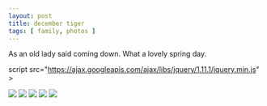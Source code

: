 ```yaml
---
layout: post
title: december tiger
tags: [ family, photos ]
---
```

As an old lady said coming down. What a lovely spring day. 

script src="https://ajax.googleapis.com/ajax/libs/jquery/1.11.1/jquery.min.js" ></script>
<link href="https://cdnjs.cloudflare.com/ajax/libs/fotorama/4.6.4/fotorama.min.css" rel="stylesheet">
<script src="https://cdnjs.cloudflare.com/ajax/libs/fotorama/4.6.4/fotorama.min.js" ></script>

<div class="fotorama"  data-allowfullscreen="true" data-width="100%"  data-ratio="800/600">
    <!--https://photos.app.goo.gl/rgjWeq5vbxXetz5c7-->
    <img src="https://images.northbriton.net/AP1GczNo7tGnewhlI3_i4WHqk_fqo1ATIp-ODaLmokAQoxOadp9rf4g1n2O0FuaukkY9QAnm6XcOL9XM2pNPhiFUKY6S7S-DbYSinHmjHOGiDvMBFzAX3oom">
    <img src="https://images.northbriton.net/AP1GczO9rInvpAav9_NBYuhs_gxYNxPd3ry2w5053t70s6woZZPMpGXMkddImNpGzU6dw983SMnqfz_wXH7Y19_B_0eVppgNw9w9XADzLt5E_raorm3umlGz">
    <img src="https://images.northbriton.net/AP1GczNZsrgUoH-XTsABhEFgCGARNG76SMOBp3Nqr2ScnIf3_kPtTmagQ4Wt3hR8Gr08OW2bG5plmLXtPXDAWBXkpHIDOX5VDuuWbnJJOZ4JIIZfrW7g5IJQ">
    <img src="https://images.northbriton.net/AP1GczPy7hl4Y5vsuSTdoXX0utjbw-E2n0_BLtXAZ-nw4UmgZUbJpDPnPBVlRDjMg2iacHmxxyCEu7h9cTvxxlrUS9A76pPoJwhi_syQtT4oJ0JB_JDC5qbq">
    <img src="https://images.northbriton.net/AP1GczNW5gr_DIiYpk0mGpe_GbAv2HSRL6a8K7SwkcvzpwqIYp420D3-ymTKEsz7_EmLOTm-5IyvbPn6Fe-2Ark-r_An_sUobsSG96ULAY-Vy1S-UnpXISYS">
</div>